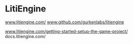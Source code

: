 # LitiEngine
www.litiengine.com/
www.github.com/gurkenlabs/litiengine


www.litiengine.com/getting-started-setup-the-game-project/
docs.litiengine.com/
